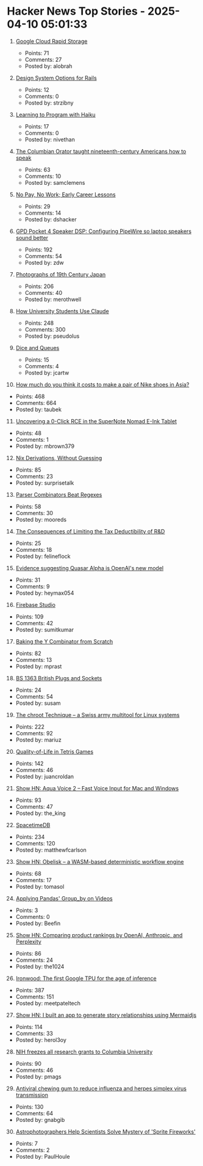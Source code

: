 # Hacker News Top Stories - 2025-04-10 05:01:33

1. [Google Cloud Rapid Storage](https://cloud.google.com/blog/products/compute/whats-new-with-ai-hypercomputer)
   - Points: 71
   - Comments: 27
   - Posted by: alobrah

2. [Design System Options for Rails](https://businessclasskit.com/blog/design-system-options-for-rails)
   - Points: 12
   - Comments: 0
   - Posted by: strzibny

3. [Learning to Program with Haiku](https://www.haiku-os.org/development/learning_to_program_with_haiku)
   - Points: 17
   - Comments: 0
   - Posted by: nivethan

4. [The Columbian Orator taught nineteenth-century Americans how to speak](https://www.neh.gov/article/columbian-orator-taught-nineteenth-century-americans-how-speak)
   - Points: 63
   - Comments: 10
   - Posted by: samclemens

5. [No Pay, No Work; Early Career Lessons](https://danielsada.tech/blog/carreer-part-3-no-pay-no-work/)
   - Points: 29
   - Comments: 14
   - Posted by: dshacker

6. [GPD Pocket 4 Speaker DSP: Configuring PipeWire so laptop speakers sound better](https://kittenlabs.de/blog/2025/04/06/gpd-pocket-4-speaker-dsp/)
   - Points: 192
   - Comments: 54
   - Posted by: zdw

7. [Photographs of 19th Century Japan](https://cosmographia.substack.com/p/photographs-of-old-japan)
   - Points: 206
   - Comments: 40
   - Posted by: merothwell

8. [How University Students Use Claude](https://www.anthropic.com/news/anthropic-education-report-how-university-students-use-claude)
   - Points: 248
   - Comments: 300
   - Posted by: pseudolus

9. [Dice and Queues](https://justincartwright.com/2025/02/25/dice-and-queues.html)
   - Points: 15
   - Comments: 4
   - Posted by: jcartw

10. [How much do you think it costs to make a pair of Nike shoes in Asia?](https://twitter.com/dieworkwear/status/1909741170953273353)
   - Points: 468
   - Comments: 664
   - Posted by: taubek

11. [Uncovering a 0-Click RCE in the SuperNote Nomad E-Ink Tablet](https://www.prizmlabs.io/post/remote-rootkits-uncovering-a-0-click-rce-in-the-supernote-nomad-e-ink-tablet)
   - Points: 48
   - Comments: 1
   - Posted by: mbrown379

12. [Nix Derivations, Without Guessing](https://bernsteinbear.com/blog/nix-by-hand/)
   - Points: 85
   - Comments: 23
   - Posted by: surprisetalk

13. [Parser Combinators Beat Regexes](https://entropicthoughts.com/parser-combinators-beat-regexes)
   - Points: 58
   - Comments: 30
   - Posted by: mooreds

14. [The Consequences of Limiting the Tax Deductibility of R&D](https://papers.ssrn.com/sol3/papers.cfm?abstract_id=4998845)
   - Points: 25
   - Comments: 18
   - Posted by: felineflock

15. [Evidence suggesting Quasar Alpha is OpenAI's new model](https://blog.kilocode.ai/p/quasar-alpha-what-we-know-thus-far)
   - Points: 31
   - Comments: 9
   - Posted by: heymax054

16. [Firebase Studio](https://firebase.studio)
   - Points: 109
   - Comments: 42
   - Posted by: sumitkumar

17. [Baking the Y Combinator from Scratch](https://the-nerve-blog.ghost.io/baking-the-y-combinator-from-scratch-part-1/)
   - Points: 82
   - Comments: 13
   - Posted by: mprast

18. [BS 1363 British Plugs and Sockets](https://www.plugsocketmuseum.nl/British1.html)
   - Points: 24
   - Comments: 54
   - Posted by: susam

19. [The chroot Technique – a Swiss army multitool for Linux systems](https://livesys.se/posts/the-chroot-technique/)
   - Points: 222
   - Comments: 92
   - Posted by: mariuz

20. [Quality-of-Life in Tetris Games](https://jcarlosroldan.com/post/355)
   - Points: 142
   - Comments: 46
   - Posted by: juancroldan

21. [Show HN: Aqua Voice 2 – Fast Voice Input for Mac and Windows](https://withaqua.com)
   - Points: 93
   - Comments: 47
   - Posted by: the_king

22. [SpacetimeDB](https://spacetimedb.com/)
   - Points: 234
   - Comments: 120
   - Posted by: matthewfcarlson

23. [Show HN: Obelisk – a WASM-based deterministic workflow engine](https://obeli.sk/)
   - Points: 68
   - Comments: 17
   - Posted by: tomasol

24. [Applying Pandas' Group_by on Videos](https://mixpeek.com/blog/turning-frames-into-dataframes)
   - Points: 3
   - Comments: 0
   - Posted by: Beefin

25. [Show HN: Comparing product rankings by OpenAI, Anthropic, and Perplexity](https://productrank.ai/)
   - Points: 86
   - Comments: 24
   - Posted by: the1024

26. [Ironwood: The first Google TPU for the age of inference](https://blog.google/products/google-cloud/ironwood-tpu-age-of-inference/)
   - Points: 387
   - Comments: 151
   - Posted by: meetpateltech

27. [Show HN: I built an app to generate story relationships using Mermaidjs](https://github.com/herol3oy/austen)
   - Points: 114
   - Comments: 33
   - Posted by: herol3oy

28. [NIH freezes all research grants to Columbia University](https://www.science.org/content/article/nih-freezes-all-research-grants-columbia-university)
   - Points: 90
   - Comments: 46
   - Posted by: pmags

29. [Antiviral chewing gum to reduce influenza and herpes simplex virus transmission](https://penntoday.upenn.edu/news/penn-dental-antiviral-chewing-gum-reduce-influenza-and-herpes-simplex-virus-transmission)
   - Points: 130
   - Comments: 64
   - Posted by: gnabgib

30. [Astrophotographers Help Scientists Solve Mystery of 'Sprite Fireworks'](https://petapixel.com/2025/04/01/astrophotographers-help-scientists-solve-mystery-of-sprite-fireworks/)
   - Points: 7
   - Comments: 2
   - Posted by: PaulHoule


